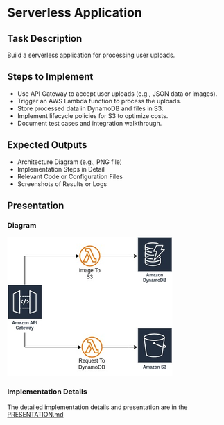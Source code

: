 # Serverless Application

## Task Description
Build a serverless application for processing user uploads.

## Steps to Implement
- Use API Gateway to accept user uploads (e.g., JSON data or images).
- Trigger an AWS Lambda function to process the uploads.
- Store processed data in DynamoDB and files in S3.
- Implement lifecycle policies for S3 to optimize costs.
- Document test cases and integration walkthrough.

## Expected Outputs
- Architecture Diagram (e.g., PNG file)
- Implementation Steps in Detail
- Relevant Code or Configuration Files
- Screenshots of Results or Logs

## Presentation
### Diagram
![Diagram.jpg](Diagram.jpg)
### Implementation Details
The detailed implementation details and presentation are in the [PRESENTATION.md](PRESENTATION.md)
